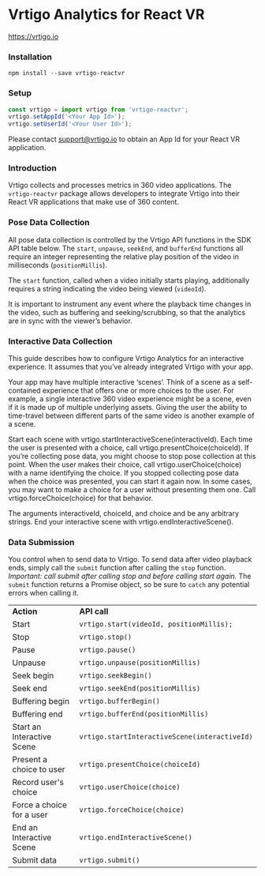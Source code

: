 # Vrtigo Analytics for React VR

https://vrtigo.io

### Installation

```shell
npm install --save vrtigo-reactvr
```
### Setup 

```javascript
const vrtigo = import vrtigo from 'vrtigo-reactvr';
vrtigo.setAppId('<Your App Id>');
vrtigo.setUserId('<Your User Id>');
```

Please contact <support@vrtigo.io> to obtain an App Id for your React VR
application.

### Introduction

Vrtigo collects and processes metrics in 360 video applications. The
`vrtigo-reactvr` package allows developers to integrate Vrtigo into
their React VR applications that make use of 360 content.

### Pose Data Collection

All pose data collection is controlled by the Vrtigo API functions in
the SDK API table below. The `start`, `unpause`, `seekEnd`, and
`bufferEnd` functions all require an integer representing the relative
play position of the video in milliseconds (`positionMillis`). 

The `start` function, called when a video initially starts playing,
additionally requires a string indicating the video being viewed
(`videoId`).

It is important to instrument any event where the playback time
changes in the video, such as buffering and seeking/scrubbing, so that
the analytics are in sync with the viewer’s behavior.

### Interactive Data Collection

This guide describes how to configure Vrtigo Analytics for an
interactive experience.  It assumes that you’ve already integrated
Vrtigo with your app.

Your app may have multiple interactive ‘scenes’. Think of a scene as a
self-contained experience that offers one or more choices to the
user. For example, a single interactive 360 video experience might be
a scene, even if it is made up of multiple underlying assets. Giving
the user the ability to time-travel between different parts of the
same video is another example of a scene.

Start each scene with
vrtigo.startInteractiveScene(interactiveId). Each time the user is
presented with a choice, call vrtigo.presentChoice(choiceId). If
you’re collecting pose data, you might choose to stop pose collection
at this point. When the user makes their choice, call
vrtigo.userChoice(choice) with a name identifying the choice. If you
stopped collecting pose data when the choice was presented, you can
start it again now. In some cases, you may want to make a choice for a
user without presenting them one. Call vrtigo.forceChoice(choice) for
that behavior.

The arguments interactiveId, choiceId, and choice and be any arbitrary
strings. End your interactive scene with vrtigo.endInteractiveScene().


### Data Submission

You control when to send data to Vrtigo. To send data after video
playback ends, simply call the `submit` function after calling the
`stop` function. *Important: call submit after calling stop and before
calling start again.* The `submit` function returns a Promise object,
so be sure to `catch` any potential errors when calling it.

<table>
<tr>
<td><b>Action</b></td>
<td><b>API call</b></td>
</tr>
<tr>
<td>Start</td>
<td><code>vrtigo.start(videoId, positionMillis);</code></td>
</tr>
<tr>
<td>Stop</td>
<td><code>vrtigo.stop()</code></td>
</tr>
<tr>
<td>Pause</td>
<td><code>vrtigo.pause()</code></td>
</tr>
<tr>
<td>Unpause</td>
<td><code>vrtigo.unpause(positionMillis)</code></td>
</tr>
<tr>
<td>Seek begin</td>
<td><code>vrtigo.seekBegin()</code></td>
</tr>
<tr>
<td>Seek end</td>
<td><code>vrtigo.seekEnd(positionMillis)</code></td>
</tr>
<tr>
<td>Buffering begin</td>
<td><code>vrtigo.bufferBegin()</code></td>
</tr>
<tr>
<td>Buffering end</td>
<td><code>vrtigo.bufferEnd(positionMillis)</code></td>
</tr>
<tr>
<td>Start an Interactive Scene</td>
<td><code>vrtigo.startInteractiveScene(interactiveId)</code></td>
</tr>
<tr>
<td>Present a choice to user</td>
<td><code>vrtigo.presentChoice(choiceId)</code></td>
</tr>
<tr>
<td>Record user's choice</td>
<td><code>vrtigo.userChoice(choice)</code></td>
</tr>
<tr>
<td>Force a choice for a user</td>
<td><code>vrtigo.forceChoice(choice)</code></td>
</tr>
<tr>
<td>End an Interactive Scene</td>
<td><code>vrtigo.endInteractiveScene()</code></td>
</tr>
<tr>
<td>Submit data</td>
<td><code>vrtigo.submit()</code></td>
</tr>
</table>
